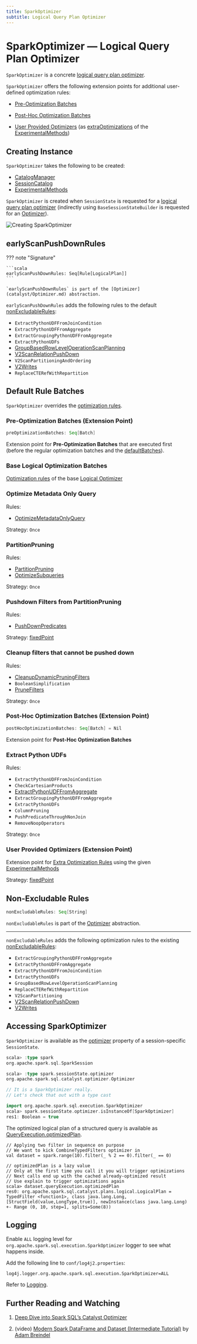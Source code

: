 ```yaml
---
title: SparkOptimizer
subtitle: Logical Query Plan Optimizer
---
```


# SparkOptimizer &mdash; Logical Query Plan Optimizer

`SparkOptimizer` is a concrete [logical query plan optimizer](catalyst/Optimizer.md).

`SparkOptimizer` offers the following extension points for additional user-defined optimization rules:

* [Pre-Optimization Batches](#preOptimizationBatches)

* [Post-Hoc Optimization Batches](#postHocOptimizationBatches)

* [User Provided Optimizers](#User-Provided-Optimizers) (as [extraOptimizations](ExperimentalMethods.md#extraOptimizations) of the [ExperimentalMethods](#experimentalMethods))

## Creating Instance

`SparkOptimizer` takes the following to be created:

* <span id="catalogManager"> [CatalogManager](connector/catalog/CatalogManager.md)
* <span id="catalog"> [SessionCatalog](SessionCatalog.md)
* <span id="experimentalMethods"> [ExperimentalMethods](ExperimentalMethods.md)

`SparkOptimizer` is created when `SessionState` is requested for a [logical query plan optimizer](SessionState.md#optimizer) (indirectly using `BaseSessionStateBuilder` is requested for an [Optimizer](BaseSessionStateBuilder.md#optimizer)).

![Creating SparkOptimizer](images/spark-sql-SparkOptimizer.png)

## <span id="earlyScanPushDownRules"> earlyScanPushDownRules

??? note "Signature"

    ```scala
    earlyScanPushDownRules: Seq[Rule[LogicalPlan]]
    ```

    `earlyScanPushDownRules` is part of the [Optimizer](catalyst/Optimizer.md) abstraction.

`earlyScanPushDownRules` adds the following rules to the default [nonExcludableRules](catalyst/Optimizer.md#nonExcludableRules):

* `ExtractPythonUDFFromJoinCondition`
* `ExtractPythonUDFFromAggregate`
* `ExtractGroupingPythonUDFFromAggregate`
* `ExtractPythonUDFs`
* [GroupBasedRowLevelOperationScanPlanning](logical-optimizations/GroupBasedRowLevelOperationScanPlanning.md)
* [V2ScanRelationPushDown](logical-optimizations/V2ScanRelationPushDown.md)
* `V2ScanPartitioningAndOrdering`
* [V2Writes](logical-optimizations/V2Writes.md)
* `ReplaceCTERefWithRepartition`

## <span id="defaultBatches"><span id="batches"> Default Rule Batches

`SparkOptimizer` overrides the [optimization rules](catalyst/Optimizer.md#defaultBatches).

### <span id="preOptimizationBatches"> Pre-Optimization Batches (Extension Point)

```scala
preOptimizationBatches: Seq[Batch]
```

Extension point for **Pre-Optimization Batches** that are executed first (before the regular optimization batches and the [defaultBatches](catalyst/Optimizer.md#defaultBatches)).

### Base Logical Optimization Batches

[Optimization rules](catalyst/Optimizer.md#defaultBatches) of the base [Logical Optimizer](catalyst/Optimizer.md)

### Optimize Metadata Only Query

Rules:

* [OptimizeMetadataOnlyQuery](logical-optimizations/OptimizeMetadataOnlyQuery.md)

Strategy: `Once`

### <span id="PartitionPruning"> PartitionPruning

Rules:

* [PartitionPruning](logical-optimizations/PartitionPruning.md)
* [OptimizeSubqueries](logical-optimizations/OptimizeSubqueries.md)

Strategy: `Once`

### Pushdown Filters from PartitionPruning

Rules:

* [PushDownPredicates](logical-optimizations/PushDownPredicates.md)

Strategy: [fixedPoint](catalyst/Optimizer.md#fixedPoint)

### Cleanup filters that cannot be pushed down

Rules:

* [CleanupDynamicPruningFilters](logical-optimizations/CleanupDynamicPruningFilters.md)
* `BooleanSimplification`
* [PruneFilters](logical-optimizations/PruneFilters.md)

Strategy: `Once`

### <span id="postHocOptimizationBatches"> Post-Hoc Optimization Batches (Extension Point)

```scala
postHocOptimizationBatches: Seq[Batch] = Nil
```

Extension point for **Post-Hoc Optimization Batches**

### Extract Python UDFs

Rules:

* `ExtractPythonUDFFromJoinCondition`
* `CheckCartesianProducts`
* [ExtractPythonUDFFromAggregate](logical-optimizations/ExtractPythonUDFFromAggregate.md)
* `ExtractGroupingPythonUDFFromAggregate`
* `ExtractPythonUDFs`
* `ColumnPruning`
* `PushPredicateThroughNonJoin`
* `RemoveNoopOperators`

Strategy: `Once`

### <span id="User-Provided-Optimizers"> User Provided Optimizers (Extension Point)

Extension point for [Extra Optimization Rules](ExperimentalMethods.md#extraOptimizations) using the given [ExperimentalMethods](#experimentalMethods)

Strategy: [fixedPoint](catalyst/Optimizer.md#fixedPoint)

## <span id="nonExcludableRules"> Non-Excludable Rules

```scala
nonExcludableRules: Seq[String]
```

`nonExcludableRules` is part of the [Optimizer](catalyst/Optimizer.md#nonExcludableRules) abstraction.

---

`nonExcludableRules` adds the following optimization rules to the existing [nonExcludableRules](catalyst/Optimizer.md#nonExcludableRules):

* `ExtractGroupingPythonUDFFromAggregate`
* `ExtractPythonUDFFromAggregate`
* `ExtractPythonUDFFromJoinCondition`
* `ExtractPythonUDFs`
* `GroupBasedRowLevelOperationScanPlanning`
* `ReplaceCTERefWithRepartition`
* `V2ScanPartitioning`
* [V2ScanRelationPushDown](logical-optimizations/V2ScanRelationPushDown.md)
* [V2Writes](logical-optimizations/V2Writes.md)

## Accessing SparkOptimizer

`SparkOptimizer` is available as the [optimizer](SessionState.md#optimizer) property of a session-specific `SessionState`.

```scala
scala> :type spark
org.apache.spark.sql.SparkSession

scala> :type spark.sessionState.optimizer
org.apache.spark.sql.catalyst.optimizer.Optimizer

// It is a SparkOptimizer really.
// Let's check that out with a type cast

import org.apache.spark.sql.execution.SparkOptimizer
scala> spark.sessionState.optimizer.isInstanceOf[SparkOptimizer]
res1: Boolean = true
```

The optimized logical plan of a structured query is available as [QueryExecution.optimizedPlan](QueryExecution.md#optimizedPlan).

```text
// Applying two filter in sequence on purpose
// We want to kick CombineTypedFilters optimizer in
val dataset = spark.range(10).filter(_ % 2 == 0).filter(_ == 0)

// optimizedPlan is a lazy value
// Only at the first time you call it you will trigger optimizations
// Next calls end up with the cached already-optimized result
// Use explain to trigger optimizations again
scala> dataset.queryExecution.optimizedPlan
res0: org.apache.spark.sql.catalyst.plans.logical.LogicalPlan =
TypedFilter <function1>, class java.lang.Long, [StructField(value,LongType,true)], newInstance(class java.lang.Long)
+- Range (0, 10, step=1, splits=Some(8))
```

## Logging

Enable `ALL` logging level for `org.apache.spark.sql.execution.SparkOptimizer` logger to see what happens inside.

Add the following line to `conf/log4j2.properties`:

```text
log4j.logger.org.apache.spark.sql.execution.SparkOptimizer=ALL
```

Refer to [Logging](spark-logging.md).

## <span id="i-want-more"> Further Reading and Watching

1. [Deep Dive into Spark SQL’s Catalyst Optimizer](https://databricks.com/blog/2015/04/13/deep-dive-into-spark-sqls-catalyst-optimizer.html)

2. (video) [Modern Spark DataFrame and Dataset (Intermediate Tutorial)](https://youtu.be/_1byVWTEK1s?t=19m7s) by [Adam Breindel](https://twitter.com/adbreind)
